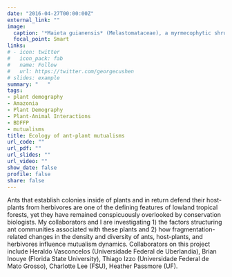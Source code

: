 ```yaml
---
date: "2016-04-27T00:00:00Z"
external_link: ""
image:
  caption: '*Maieta guianensis* (Melastomataceae), a myrmecophytic shrub from the central Amazon. (Photo: Brian Inouye)'
  focal_point: Smart
links:
# - icon: twitter
#   icon_pack: fab
#   name: Follow
#   url: https://twitter.com/georgecushen
# slides: example
summary: "   "
tags:
- plant demography
- Amazonia
- Plant Demography
- Plant-Animal Interactions
- BDFFP
- mutualisms
title: Ecology of ant-plant mutualisms
url_code: ""
url_pdf: ""
url_slides: ""
url_video: ""
show_date: false
profile: false
share: false
---
```


Ants that establish colonies inside of plants and in return defend their host-plants from herbivores are one of the defining features of lowland tropical forests, yet they have remained conspicuously overlooked by conservation biologists. My collaborators and I are investigating 1) the factors structuring ant communities associated with these plants and 2) how fragmentation-related changes in the density and diversity of ants, host-plants, and herbivores influence mutualism dynamics. Collaborators on this project include Heraldo Vasconcelos (Universidade Federal de Uberlandia), Brian Inouye (Florida State University), Thiago Izzo (Universidade Federal de Mato Grosso), Charlotte Lee (FSU), Heather Passmore (UF).

